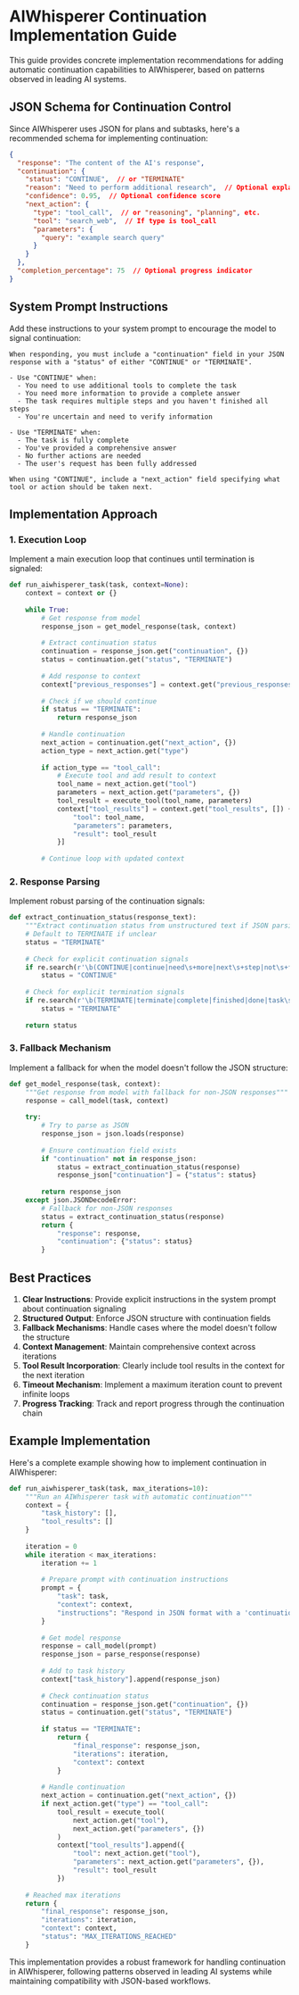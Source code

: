# AIWhisperer Continuation Implementation Guide

This guide provides concrete implementation recommendations for adding automatic continuation capabilities to AIWhisperer, based on patterns observed in leading AI systems.

## JSON Schema for Continuation Control

Since AIWhisperer uses JSON for plans and subtasks, here's a recommended schema for implementing continuation:

```json
{
  "response": "The content of the AI's response",
  "continuation": {
    "status": "CONTINUE",  // or "TERMINATE"
    "reason": "Need to perform additional research",  // Optional explanation
    "confidence": 0.95,  // Optional confidence score
    "next_action": {
      "type": "tool_call",  // or "reasoning", "planning", etc.
      "tool": "search_web",  // If type is tool_call
      "parameters": {
        "query": "example search query"
      }
    }
  },
  "completion_percentage": 75  // Optional progress indicator
}
```

## System Prompt Instructions

Add these instructions to your system prompt to encourage the model to signal continuation:

```
When responding, you must include a "continuation" field in your JSON response with a "status" of either "CONTINUE" or "TERMINATE".

- Use "CONTINUE" when:
  - You need to use additional tools to complete the task
  - You need more information to provide a complete answer
  - The task requires multiple steps and you haven't finished all steps
  - You're uncertain and need to verify information

- Use "TERMINATE" when:
  - The task is fully complete
  - You've provided a comprehensive answer
  - No further actions are needed
  - The user's request has been fully addressed

When using "CONTINUE", include a "next_action" field specifying what tool or action should be taken next.
```

## Implementation Approach

### 1. Execution Loop

Implement a main execution loop that continues until termination is signaled:

```python
def run_aiwhisperer_task(task, context=None):
    context = context or {}
    
    while True:
        # Get response from model
        response_json = get_model_response(task, context)
        
        # Extract continuation status
        continuation = response_json.get("continuation", {})
        status = continuation.get("status", "TERMINATE")
        
        # Add response to context
        context["previous_responses"] = context.get("previous_responses", []) + [response_json]
        
        # Check if we should continue
        if status == "TERMINATE":
            return response_json
        
        # Handle continuation
        next_action = continuation.get("next_action", {})
        action_type = next_action.get("type")
        
        if action_type == "tool_call":
            # Execute tool and add result to context
            tool_name = next_action.get("tool")
            parameters = next_action.get("parameters", {})
            tool_result = execute_tool(tool_name, parameters)
            context["tool_results"] = context.get("tool_results", []) + [{
                "tool": tool_name,
                "parameters": parameters,
                "result": tool_result
            }]
        
        # Continue loop with updated context
```

### 2. Response Parsing

Implement robust parsing of the continuation signals:

```python
def extract_continuation_status(response_text):
    """Extract continuation status from unstructured text if JSON parsing fails"""
    # Default to TERMINATE if unclear
    status = "TERMINATE"
    
    # Check for explicit continuation signals
    if re.search(r'\b(CONTINUE|continue|need\s+more|next\s+step|not\s+finished)\b', response_text):
        status = "CONTINUE"
    
    # Check for explicit termination signals
    if re.search(r'\b(TERMINATE|terminate|complete|finished|done|task\s+completed)\b', response_text):
        status = "TERMINATE"
        
    return status
```

### 3. Fallback Mechanism

Implement a fallback for when the model doesn't follow the JSON structure:

```python
def get_model_response(task, context):
    """Get response from model with fallback for non-JSON responses"""
    response = call_model(task, context)
    
    try:
        # Try to parse as JSON
        response_json = json.loads(response)
        
        # Ensure continuation field exists
        if "continuation" not in response_json:
            status = extract_continuation_status(response)
            response_json["continuation"] = {"status": status}
            
        return response_json
    except json.JSONDecodeError:
        # Fallback for non-JSON responses
        status = extract_continuation_status(response)
        return {
            "response": response,
            "continuation": {"status": status}
        }
```

## Best Practices

1. **Clear Instructions**: Provide explicit instructions in the system prompt about continuation signaling
2. **Structured Output**: Enforce JSON structure with continuation fields
3. **Fallback Mechanisms**: Handle cases where the model doesn't follow the structure
4. **Context Management**: Maintain comprehensive context across iterations
5. **Tool Result Incorporation**: Clearly include tool results in the context for the next iteration
6. **Timeout Mechanism**: Implement a maximum iteration count to prevent infinite loops
7. **Progress Tracking**: Track and report progress through the continuation chain

## Example Implementation

Here's a complete example showing how to implement continuation in AIWhisperer:

```python
def run_aiwhisperer_task(task, max_iterations=10):
    """Run an AIWhisperer task with automatic continuation"""
    context = {
        "task_history": [],
        "tool_results": []
    }
    
    iteration = 0
    while iteration < max_iterations:
        iteration += 1
        
        # Prepare prompt with continuation instructions
        prompt = {
            "task": task,
            "context": context,
            "instructions": "Respond in JSON format with a 'continuation' field indicating 'CONTINUE' or 'TERMINATE'."
        }
        
        # Get model response
        response = call_model(prompt)
        response_json = parse_response(response)
        
        # Add to task history
        context["task_history"].append(response_json)
        
        # Check continuation status
        continuation = response_json.get("continuation", {})
        status = continuation.get("status", "TERMINATE")
        
        if status == "TERMINATE":
            return {
                "final_response": response_json,
                "iterations": iteration,
                "context": context
            }
        
        # Handle continuation
        next_action = continuation.get("next_action", {})
        if next_action.get("type") == "tool_call":
            tool_result = execute_tool(
                next_action.get("tool"),
                next_action.get("parameters", {})
            )
            context["tool_results"].append({
                "tool": next_action.get("tool"),
                "parameters": next_action.get("parameters", {}),
                "result": tool_result
            })
    
    # Reached max iterations
    return {
        "final_response": response_json,
        "iterations": iteration,
        "context": context,
        "status": "MAX_ITERATIONS_REACHED"
    }
```

This implementation provides a robust framework for handling continuation in AIWhisperer, following patterns observed in leading AI systems while maintaining compatibility with JSON-based workflows.

